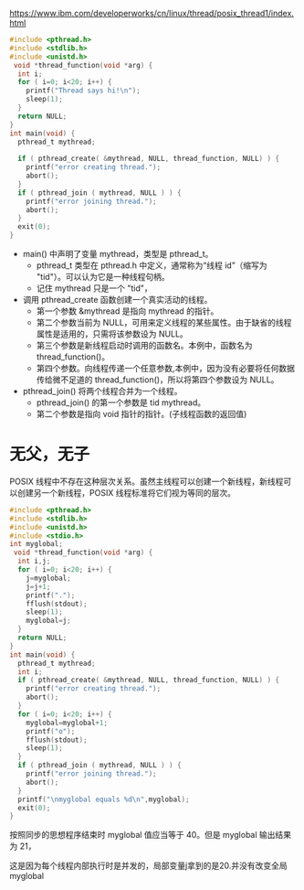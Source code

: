 https://www.ibm.com/developerworks/cn/linux/thread/posix_thread1/index.html

```c
#include <pthread.h>
#include <stdlib.h>
#include <unistd.h>
 void *thread_function(void *arg) {
  int i;
  for ( i=0; i<20; i++) {
    printf("Thread says hi!\n");
    sleep(1);
  }
  return NULL;
}
int main(void) {
  pthread_t mythread;
   
  if ( pthread_create( &mythread, NULL, thread_function, NULL) ) {
    printf("error creating thread.");
    abort();
  }
  if ( pthread_join ( mythread, NULL ) ) {
    printf("error joining thread.");
    abort();
  }
  exit(0);
}
```

* main() 中声明了变量 mythread，类型是 pthread_t。
    * pthread_t 类型在 pthread.h 中定义，通常称为“线程 id”（缩写为 "tid"）。可以认为它是一种线程句柄。
    * 记住 mythread 只是一个 "tid"，
* 调用 pthread_create 函数创建一个真实活动的线程。
    * 第一个参数 &mythread 是指向 mythread 的指针。
    * 第二个参数当前为 NULL，可用来定义线程的某些属性。由于缺省的线程属性是适用的，只需将该参数设为 NULL。
    * 第三个参数是新线程启动时调用的函数名。本例中，函数名为 thread_function()。
    * 第四个参数。向线程传递一个任意参数,本例中，因为没有必要将任何数据传给微不足道的 thread_function()，所以将第四个参数设为 NULL。
*  pthread_join() 将两个线程合并为一个线程。
    * pthread_join() 的第一个参数是 tid mythread。
    * 第二个参数是指向 void 指针的指针。(子线程函数的返回值)

# 无父，无子
POSIX 线程中不存在这种层次关系。虽然主线程可以创建一个新线程，新线程可以创建另一个新线程，POSIX 线程标准将它们视为等同的层次。

```c
#include <pthread.h>
#include <stdlib.h>
#include <unistd.h>
#include <stdio.h>
int myglobal;
 void *thread_function(void *arg) {
  int i,j;
  for ( i=0; i<20; i++) {
    j=myglobal;
    j=j+1;
    printf(".");
    fflush(stdout);
    sleep(1);
    myglobal=j;
  }
  return NULL;
}
int main(void) {
  pthread_t mythread;
  int i;
  if ( pthread_create( &mythread, NULL, thread_function, NULL) ) {
    printf("error creating thread.");
    abort();
  }
  for ( i=0; i<20; i++) {
    myglobal=myglobal+1;
    printf("o");
    fflush(stdout);
    sleep(1);
  }
  if ( pthread_join ( mythread, NULL ) ) {
    printf("error joining thread.");
    abort();
  }
  printf("\nmyglobal equals %d\n",myglobal);
  exit(0);
}
```
按照同步的思想程序结束时 myglobal 值应当等于 40。但是 myglobal 输出结果为 21，

这是因为每个线程内部执行时是并发的，局部变量j拿到的是20.并没有改变全局myglobal